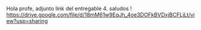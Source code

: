 Hola profe, adjunto link del entregable 4.
saludos !
  https://drive.google.com/file/d/18mM61w9EqJh_4oe3DOFkBVDxjBCFLjLt/view?usp=sharing 
